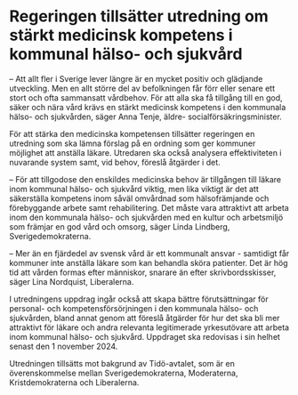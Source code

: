 # Regeringen tillsätter utredning om stärkt medicinsk kompetens i kommunal hälso- och sjukvård

– Att allt fler i Sverige lever längre är en mycket positiv och glädjande utveckling. Men en allt större del av befolkningen får förr eller senare ett stort och ofta sammansatt vårdbehov. För att alla ska få tillgång till en god, säker och nära vård krävs en stärkt medicinsk kompetens i den kommunala hälso- och sjukvården, säger Anna Tenje, äldre- socialförsäkringsminister.

För att stärka den medicinska kompetensen tillsätter regeringen en utredning som ska lämna förslag på en ordning som ger kommuner möjlighet att anställa läkare. Utredaren ska också analysera effektiviteten i nuvarande system samt, vid behov, föreslå åtgärder i det.

– För att tillgodose den enskildes medicinska behov är tillgången till läkare inom kommunal hälso- och sjukvård viktig, men lika viktigt är det att säkerställa kompetens inom såväl omvårdnad som hälsofrämjande och förebyggande arbete samt rehabilitering. Det måste vara attraktivt att arbeta inom den kommunala hälso- och sjukvården med en kultur och arbetsmiljö som främjar en god vård och omsorg, säger Linda Lindberg, Sverigedemokraterna.

– Mer än en fjärdedel av svensk vård är ett kommunalt ansvar - samtidigt får kommuner inte anställa läkare som kan behandla sköra patienter. Det är hög tid att vården formas efter människor, snarare än efter skrivbordsskisser, säger Lina Nordquist, Liberalerna.

I utredningens uppdrag ingår också att skapa bättre förutsättningar för personal- och kompetensförsörjningen i den kommunala hälso- och sjukvården, bland annat genom att föreslå åtgärder för hur det ska bli mer attraktivt för läkare och andra relevanta legitimerade yrkesutövare att arbeta inom kommunal hälso- och sjukvård. Uppdraget ska redovisas i sin helhet senast den 1 november 2024.

Utredningen tillsätts mot bakgrund av Tidö-avtalet, som är en överenskommelse mellan Sverigedemokraterna, Moderaterna, Kristdemokraterna och Liberalerna.
